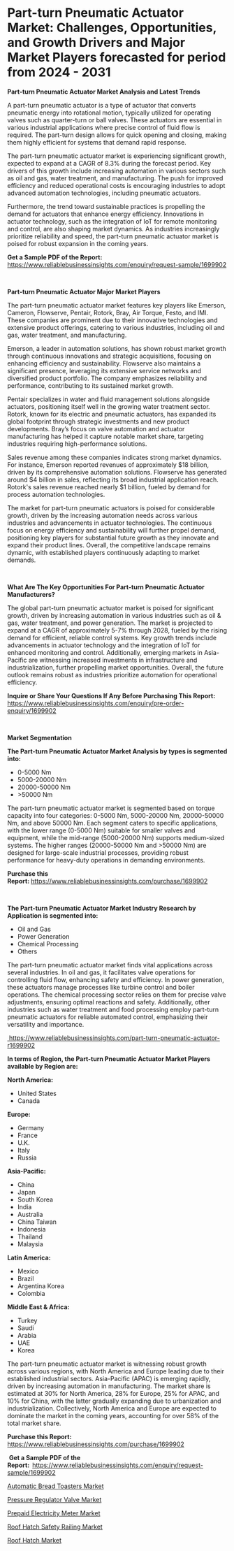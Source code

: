 <p><h1>Part-turn Pneumatic Actuator Market: Challenges, Opportunities, and Growth Drivers and Major Market Players forecasted for period from 2024 - 2031</h1></p><p><strong>Part-turn Pneumatic Actuator Market Analysis and Latest Trends</strong></p>
<p><p>A part-turn pneumatic actuator is a type of actuator that converts pneumatic energy into rotational motion, typically utilized for operating valves such as quarter-turn or ball valves. These actuators are essential in various industrial applications where precise control of fluid flow is required. The part-turn design allows for quick opening and closing, making them highly efficient for systems that demand rapid response.</p><p>The part-turn pneumatic actuator market is experiencing significant growth, expected to expand at a CAGR of 8.3% during the forecast period. Key drivers of this growth include increasing automation in various sectors such as oil and gas, water treatment, and manufacturing. The push for improved efficiency and reduced operational costs is encouraging industries to adopt advanced automation technologies, including pneumatic actuators.</p><p>Furthermore, the trend toward sustainable practices is propelling the demand for actuators that enhance energy efficiency. Innovations in actuator technology, such as the integration of IoT for remote monitoring and control, are also shaping market dynamics. As industries increasingly prioritize reliability and speed, the part-turn pneumatic actuator market is poised for robust expansion in the coming years.</p></p>
<p><strong>Get a Sample PDF of the Report:&nbsp;</strong> <a href="https://www.reliablebusinessinsights.com/enquiry/request-sample/1699902?utm_campaign=39&utm_medium=2&utm_source=Github&utm_content=ia&utm_term=21102024&utm_id=part-turn-pneumatic-actuator">https://www.reliablebusinessinsights.com/enquiry/request-sample/1699902</a></p>
<p>&nbsp;</p>
<p><strong>Part-turn Pneumatic Actuator Major Market Players</strong></p>
<p><p>The part-turn pneumatic actuator market features key players like Emerson, Cameron, Flowserve, Pentair, Rotork, Bray, Air Torque, Festo, and IMI. These companies are prominent due to their innovative technologies and extensive product offerings, catering to various industries, including oil and gas, water treatment, and manufacturing.</p><p>Emerson, a leader in automation solutions, has shown robust market growth through continuous innovations and strategic acquisitions, focusing on enhancing efficiency and sustainability. Flowserve also maintains a significant presence, leveraging its extensive service networks and diversified product portfolio. The company emphasizes reliability and performance, contributing to its sustained market growth.</p><p>Pentair specializes in water and fluid management solutions alongside actuators, positioning itself well in the growing water treatment sector. Rotork, known for its electric and pneumatic actuators, has expanded its global footprint through strategic investments and new product developments. Bray’s focus on valve automation and actuator manufacturing has helped it capture notable market share, targeting industries requiring high-performance solutions.</p><p>Sales revenue among these companies indicates strong market dynamics. For instance, Emerson reported revenues of approximately $18 billion, driven by its comprehensive automation solutions. Flowserve has generated around $4 billion in sales, reflecting its broad industrial application reach. Rotork's sales revenue reached nearly $1 billion, fueled by demand for process automation technologies.</p><p>The market for part-turn pneumatic actuators is poised for considerable growth, driven by the increasing automation needs across various industries and advancements in actuator technologies. The continuous focus on energy efficiency and sustainability will further propel demand, positioning key players for substantial future growth as they innovate and expand their product lines. Overall, the competitive landscape remains dynamic, with established players continuously adapting to market demands.</p></p>
<p>&nbsp;</p>
<p><strong>What Are The Key Opportunities For Part-turn Pneumatic Actuator Manufacturers?</strong></p>
<p><p>The global part-turn pneumatic actuator market is poised for significant growth, driven by increasing automation in various industries such as oil & gas, water treatment, and power generation. The market is projected to expand at a CAGR of approximately 5-7% through 2028, fueled by the rising demand for efficient, reliable control systems. Key growth trends include advancements in actuator technology and the integration of IoT for enhanced monitoring and control. Additionally, emerging markets in Asia-Pacific are witnessing increased investments in infrastructure and industrialization, further propelling market opportunities. Overall, the future outlook remains robust as industries prioritize automation for operational efficiency.</p></p>
<p><strong>Inquire or Share Your Questions If Any Before Purchasing This Report:</strong> <a href="https://www.reliablebusinessinsights.com/enquiry/pre-order-enquiry/1699902?utm_campaign=39&utm_medium=2&utm_source=Github&utm_content=ia&utm_term=21102024&utm_id=part-turn-pneumatic-actuator">https://www.reliablebusinessinsights.com/enquiry/pre-order-enquiry/1699902</a></p>
<p>&nbsp;</p>
<p><strong>Market Segmentation</strong></p>
<p><strong>The Part-turn Pneumatic Actuator Market Analysis by types is segmented into:</strong></p>
<p><ul><li>0-5000 Nm</li><li>5000-20000 Nm</li><li>20000-50000 Nm</li><li>>50000 Nm</li></ul></p>
<p><p>The part-turn pneumatic actuator market is segmented based on torque capacity into four categories: 0-5000 Nm, 5000-20000 Nm, 20000-50000 Nm, and above 50000 Nm. Each segment caters to specific applications, with the lower range (0-5000 Nm) suitable for smaller valves and equipment, while the mid-range (5000-20000 Nm) supports medium-sized systems. The higher ranges (20000-50000 Nm and >50000 Nm) are designed for large-scale industrial processes, providing robust performance for heavy-duty operations in demanding environments.</p></p>
<p><strong>Purchase this Report:&nbsp;</strong><a href="https://www.reliablebusinessinsights.com/purchase/1699902?utm_campaign=39&utm_medium=2&utm_source=Github&utm_content=ia&utm_term=21102024&utm_id=part-turn-pneumatic-actuator">https://www.reliablebusinessinsights.com/purchase/1699902</a></p>
<p>&nbsp;</p>
<p><strong>The Part-turn Pneumatic Actuator Market Industry Research by Application is segmented into:</strong></p>
<p><ul><li>Oil and Gas</li><li>Power Generation</li><li>Chemical Processing</li><li>Others</li></ul></p>
<p><p>The part-turn pneumatic actuator market finds vital applications across several industries. In oil and gas, it facilitates valve operations for controlling fluid flow, enhancing safety and efficiency. In power generation, these actuators manage processes like turbine control and boiler operations. The chemical processing sector relies on them for precise valve adjustments, ensuring optimal reactions and safety. Additionally, other industries such as water treatment and food processing employ part-turn pneumatic actuators for reliable automated control, emphasizing their versatility and importance.</p></p>
<p><a href="https://www.reliablebusinessinsights.com/part-turn-pneumatic-actuator-r1699902?utm_campaign=39&utm_medium=2&utm_source=Github&utm_content=ia&utm_term=21102024&utm_id=part-turn-pneumatic-actuator">&nbsp;https://www.reliablebusinessinsights.com/part-turn-pneumatic-actuator-r1699902</a></p>
<p><strong>In terms of Region, the Part-turn Pneumatic Actuator Market Players available by Region are:</strong></p>
<p>
    <p> <strong> North America: </strong>
        <ul>
            <li>United States</li>
            <li>Canada</li>
        </ul>
        </p> 
    <p> <strong> Europe: </strong>
        <ul>
            <li>Germany</li>
            <li>France</li>
            <li>U.K.</li>
            <li>Italy</li>
            <li>Russia</li>
        </ul>
        </p> 
    <p> <strong> Asia-Pacific: </strong>
        <ul>
            <li>China</li>
            <li>Japan</li>
            <li>South Korea</li>
            <li>India</li>
            <li>Australia</li>
            <li>China Taiwan</li>
            <li>Indonesia</li>
            <li>Thailand</li>
            <li>Malaysia</li>
        </ul>
        </p> 
    <p> <strong> Latin America: </strong>
        <ul>
            <li>Mexico</li>
            <li>Brazil</li>
            <li>Argentina Korea</li>
            <li>Colombia</li>
        </ul>
        </p> 
    <p> <strong> Middle East & Africa: </strong>
        <ul>
            <li>Turkey</li>
            <li>Saudi</li>
            <li>Arabia</li>
            <li>UAE</li>
            <li>Korea</li>
        </ul>
    </p>
    </p>
<p><p>The part-turn pneumatic actuator market is witnessing robust growth across various regions, with North America and Europe leading due to their established industrial sectors. Asia-Pacific (APAC) is emerging rapidly, driven by increasing automation in manufacturing. The market share is estimated at 30% for North America, 28% for Europe, 25% for APAC, and 10% for China, with the latter gradually expanding due to urbanization and industrialization. Collectively, North America and Europe are expected to dominate the market in the coming years, accounting for over 58% of the total market share.</p></p>
<p><strong>Purchase this Report: </strong><a href="https://www.reliablebusinessinsights.com/purchase/1699902?utm_campaign=39&utm_medium=2&utm_source=Github&utm_content=ia&utm_term=21102024&utm_id=part-turn-pneumatic-actuator">https://www.reliablebusinessinsights.com/purchase/1699902</a></p>
<p>&nbsp;<strong>Get a Sample PDF of the Report:&nbsp;&nbsp;</strong><a href="https://www.reliablebusinessinsights.com/enquiry/request-sample/1699902?utm_campaign=39&utm_medium=2&utm_source=Github&utm_content=ia&utm_term=21102024&utm_id=part-turn-pneumatic-actuator">https://www.reliablebusinessinsights.com/enquiry/request-sample/1699902</a></p>
<p><strong></strong></p>
<p><p><a href="https://github.com/hegwervaemeruk/Market-Research-Report-List-1/blob/main/automatic-bread-toasters-market.md?utm_campaign=39&utm_medium=2&utm_source=Github&utm_content=ia&utm_term=21102024&utm_id=part-turn-pneumatic-actuator">Automatic Bread Toasters Market</a></p><p><a href="https://github.com/mac1evjen/Market-Research-Report-List-1/blob/main/pressure-regulator-valve-market.md?utm_campaign=39&utm_medium=2&utm_source=Github&utm_content=ia&utm_term=21102024&utm_id=part-turn-pneumatic-actuator">Pressure Regulator Valve Market</a></p><p><a href="https://www.linkedin.com/pulse/prepaid-electricity-meter-market-segmentation-applications-hbhuc?utm_campaign=39&utm_medium=2&utm_source=Github&utm_content=ia&utm_term=21102024&utm_id=part-turn-pneumatic-actuator">Prepaid Electricity Meter Market</a></p><p><a href="https://issuu.com/reportprime-2/docs/roof-hatch-safety-railing-market-si_cd3cdb70b1171f?utm_campaign=39&utm_medium=2&utm_source=Github&utm_content=ia&utm_term=21102024&utm_id=part-turn-pneumatic-actuator">Roof Hatch Safety Railing Market</a></p><p><a href="https://issuu.com/reportprime-2/docs/roof-hatch-market-size-2030.pptx_13a74d5f9696f2?utm_campaign=39&utm_medium=2&utm_source=Github&utm_content=ia&utm_term=21102024&utm_id=part-turn-pneumatic-actuator">Roof Hatch Market</a></p></p>